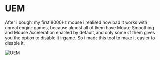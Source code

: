 # UEM
After i bought my first 8000Hz mouse i realised how bad it works with unreal engine games, because almost all of them have Mouse Smoothing and Mouse Acceleration enabled by default, and only some of them gives you the option to disable it ingame.
So i made this tool to make it easier to disable it.

![UEM](https://github.com/DDarknessOne/uem/assets/91283578/3d5f9fc2-c2cc-4f7a-b7ce-69b866e5cbec)
